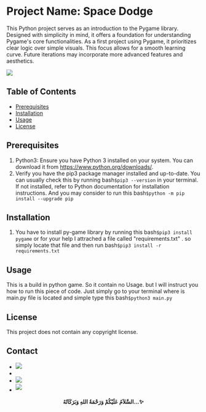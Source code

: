 # Project Name: Space Dodge 
This Python project serves as an introduction to the Pygame library. Designed with simplicity in mind, it offers a foundation for understanding Pygame's core functionalities.  As a first project using Pygame, it prioritizes clear logic over simple visuals. This focus allows for a smooth learning curve. Future iterations may incorporate more advanced features and aesthetics.

<img src = "https://user-images.githubusercontent.com/73097560/115834477-dbab4500-a447-11eb-908a-139a6edaec5c.gif">

## Table of Contents
* [Prerequisites](#Prerequisites)
* [Installation](#installation)
* [Usage](#usage)
* [License](#license)

## Prerequisites
1. Python3: Ensure you have Python 3 installed on your system. You can download it from https://www.python.org/downloads/.
2. Verify you have the pip3 package manager installed and up-to-date. You can usually check this by running bash```$pip3 --version``` in your terminal. If not installed, refer to Python documentation for installation instructions.
  And you may consider to run this bash```$python -m pip install --upgrade pip```

## Installation
1. You have to install py-game library by running this bash```$pip3 install pygame``` or
for your help I attrached a file called "requirements.txt" . so simply locate that file and then run bash```$pip3 install -r requirements.txt```

## Usage
This is a build in python game. So it contain no Usage. but I will instruct you how to run this piece of code. Just simply go to your terminal where is main.py file is located and simple type this bash```$python3 main.py```

## License
This project does not contain any copyright license.

## Contact
<ul>
  <li>
    <a href="https://www.facebook.com/rakib.ul.islam.nahim">
      <img src="https://img.shields.io/badge/facebook: Rakibul%20Islam%20Nahim-8A2BE2.svg?style=for-the-badge&logo=facebook&logoColor=white" t=facebook"/>
    </a>
<li>
  <li>
    <a href="https://www.linkedin.com/in/rakib-nahim-46293a24a">
      <img src="https://img.shields.io/badge/LinkedIn: Rakib%20Nahim-0077B5.svg?style=for-the-badge&logo=linkedin&logoColor=white" t=LinkedIn"/>
    </a>
<li>
<a href="mailto:rakib.ul.islam.nahim.cuet@gmail.com" target="_blank">
<img src="https://img.shields.io/badge/gmail: rakibulislamnahim-%23EA4335.svg?style=for-the-badge&logo=gmail&logoColor=white" t=mail style="margin-bottom: 5px;"/>
</a>
</li>
</ul>
<div align="center">
<b>السَّلاَمُ عَلَيْكُمْ وَرَحْمَةُ اللهِ وَبَرَكَاتُهُ...✨</b>
</div>
